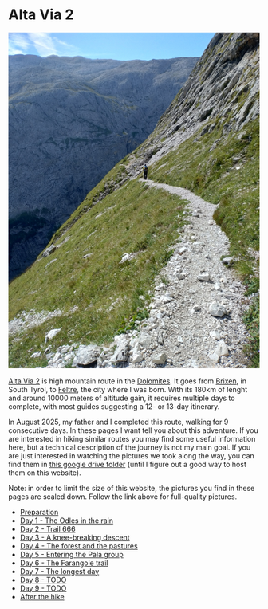 # Alta Via 2

![A picture of me walking on the Farangole trail](./img/25-1033-farangole.jpg)

[Alta Via 2](https://en.wikipedia.org/wiki/Alta_Via_2) is high mountain
route in the [Dolomites](https://en.wikipedia.org/wiki/Dolomites). It goes
from [Brixen](https://en.wikipedia.org/wiki/Brixen), in South Tyrol, to
[Feltre](https://en.wikipedia.org/wiki/Feltre), the city where I was born.
With its 180km of lenght and around 10000 meters of altitude gain, it
requires multiple days to complete, with most guides suggesting a 12-
or 13-day itinerary.

In August 2025, my father and I completed this route, walking for 9
consecutive days. In these pages I want tell you about this adventure.
If you are interested in hiking similar routes you may find some
useful information here, but a technical description of the journey
is not my main goal. If you are just interested in watching the
pictures we took along the way, you can find them in
[this google drive folder](https://drive.google.com/drive/folders/1dVb3_vxpRhcRsMq5lOmuu-DCY0bE01pD)
(until I figure out a good way to host them on this website).

Note: in order to limit the size of this website, the pictures you find
in these pages are scaled down. Follow the link above for full-quality
pictures.

* [Preparation](./preparation)
* [Day 1 - The Odles in the rain](./day1)
* [Day 2 - Trail 666](./day2)
* [Day 3 - A knee-breaking descent](./day3)
* [Day 4 - The forest and the pastures](./day4)
* [Day 5 - Entering the Pala group](./day5)
* [Day 6 - The Farangole trail](./day6)
* [Day 7 - The longest day](./day7)
* [Day 8 - TODO](./day8)
* [Day 9 - TODO](./day9)
* [After the hike](./after)
